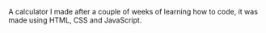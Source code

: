 A calculator I made after a couple of weeks of learning how to code, it was made using HTML, CSS and JavaScript.